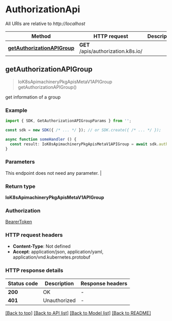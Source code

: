 # AuthorizationApi

All URIs are relative to *http://localhost*

| Method                                               | HTTP request                                         | Description                                          |
| ---------------------------------------------------- | ---------------------------------------------------- | ---------------------------------------------------- |
| [**getAuthorizationAPIGroup**](AuthorizationApi.md#getauthorizationapigroup) | **GET** /apis/authorization.k8s.io/ |  |


## **getAuthorizationAPIGroup**
> IoK8sApimachineryPkgApisMetaV1APIGroup getAuthorizationAPIGroup()

get information of a group

### Example

```typescript
import { SDK, GetAuthorizationAPIGroupParams } from '';

const sdk = new SDK({ /* ... */ }); // or SDK.create({ /* ... */ });

async function someHandler () {
  const result: IoK8sApimachineryPkgApisMetaV1APIGroup = await sdk.authorization.getAuthorizationAPIGroup()
}
```

### Parameters
This endpoint does not need any parameter. |


### Return type

**IoK8sApimachineryPkgApisMetaV1APIGroup**

### Authorization

[BearerToken](../authorization.md#BearerToken)

### HTTP request headers

 - **Content-Type**: Not defined
 - **Accept**: application/json, application/yaml, application/vnd.kubernetes.protobuf


### HTTP response details
| Status code | Description | Response headers |
|-------------|-------------|------------------|
| **200** | OK |  -  |
| **401** | Unauthorized |  -  |

[[Back to top]](AuthorizationApi.md#authorizationapi) [[Back to API list]](../apis.md#documentation) [[Back to Model list]](../models.md#documentation) [[Back to README]](../../readme.md)


